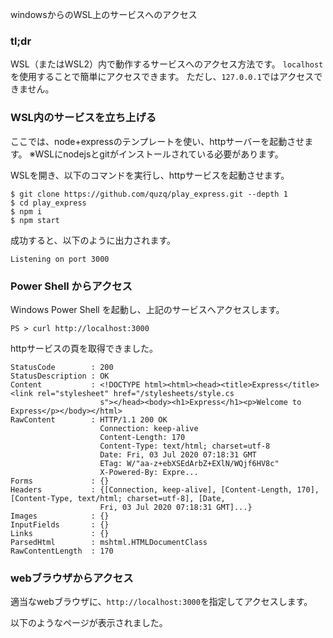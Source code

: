 
windowsからのWSL上のサービスへのアクセス

### tl;dr
WSL（またはWSL2）内で動作するサービスへのアクセス方法です。
`localhost`を使用することで簡単にアクセスできます。
ただし、`127.0.0.1`ではアクセスできません。

### WSL内のサービスを立ち上げる
ここでは、node+expressのテンプレートを使い、httpサーバーを起動させます。
※WSLにnodejsとgitがインストールされている必要があります。

WSLを開き、以下のコマンドを実行し、httpサービスを起動させます。
```
$ git clone https://github.com/quzq/play_express.git --depth 1
$ cd play_express
$ npm i
$ npm start
```
成功すると、以下のように出力されます。

```
Listening on port 3000
```

### Power Shell からアクセス
Windows Power Shell を起動し、上記のサービスへアクセスします。

```
PS > curl http://localhost:3000

```
httpサービスの頁を取得できました。
```
StatusCode        : 200
StatusDescription : OK
Content           : <!DOCTYPE html><html><head><title>Express</title><link rel="stylesheet" href="/stylesheets/style.cs
                    s"></head><body><h1>Express</h1><p>Welcome to Express</p></body></html>
RawContent        : HTTP/1.1 200 OK
                    Connection: keep-alive
                    Content-Length: 170
                    Content-Type: text/html; charset=utf-8
                    Date: Fri, 03 Jul 2020 07:18:31 GMT
                    ETag: W/"aa-z+ebXSEdArbZ+EXlN/WQjf6HV8c"
                    X-Powered-By: Expre...
Forms             : {}
Headers           : {[Connection, keep-alive], [Content-Length, 170], [Content-Type, text/html; charset=utf-8], [Date,
                    Fri, 03 Jul 2020 07:18:31 GMT]...}
Images            : {}
InputFields       : {}
Links             : {}
ParsedHtml        : mshtml.HTMLDocumentClass
RawContentLength  : 170
```

### webブラウザからアクセス
適当なwebブラウザに、`http://localhost:3000`を指定してアクセスします。

以下のようなページが表示されました。
